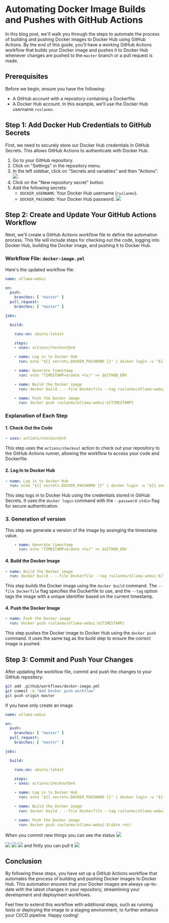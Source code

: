 # Automating Docker Image Builds and Pushes with GitHub Actions

In this blog post, we'll walk you through the steps to automate the process of building and pushing Docker images to Docker Hub using GitHub Actions. By the end of this guide, you'll have a working GitHub Actions workflow that builds your Docker image and pushes it to Docker Hub whenever changes are pushed to the `master` branch or a pull request is made.

## Prerequisites

Before we begin, ensure you have the following:

- A GitHub account with a repository containing a Dockerfile.
- A Docker Hub account. In this example, we'll use the Docker Hub username `ruslanmv`.

## Step 1: Add Docker Hub Credentials to GitHub Secrets

First, we need to securely store our Docker Hub credentials in GitHub Secrets. This allows GitHub Actions to authenticate with Docker Hub.

1. Go to your GitHub repository.
2. Click on "Settings" in the repository menu.
3. In the left sidebar, click on "Secrets and variables" and then "Actions".
![](assets/2024-05-22-14-08-47.png)   
4. Click on the "New repository secret" button.
5. Add the following secrets:
   - `DOCKER_USERNAME`: Your Docker Hub username (`ruslanmv`).
   - `DOCKER_PASSWORD`: Your Docker Hub password.
![](assets/2024-05-22-14-14-12.png)
## Step 2: Create and Update Your GitHub Actions Workflow

Next, we'll create a GitHub Actions workflow file to define the automation process. This file will include steps for checking out the code, logging into Docker Hub, building the Docker image, and pushing it to Docker Hub.

### Workflow File: `docker-image.yml`

Here's the updated workflow file:

```yaml
name: ollama-webui

on:
  push:
    branches: [ "master" ]
  pull_request:
    branches: [ "master" ]

jobs:

  build:

    runs-on: ubuntu-latest

    steps:
    - uses: actions/checkout@v4

    - name: Log in to Docker Hub
      run: echo "${{ secrets.DOCKER_PASSWORD }}" | docker login -u "${{ secrets.DOCKER_USERNAME }}" --password-stdin

    - name: Generate timestamp
      run: echo "TIMESTAMP=$(date +%s)" >> $GITHUB_ENV

    - name: Build the Docker image
      run: docker build . --file Dockerfile --tag ruslanmv/ollama-webui:${TIMESTAMP}

    - name: Push the Docker image
      run: docker push ruslanmv/ollama-webui:${TIMESTAMP}

```

### Explanation of Each Step

#### 1. Check Out the Code

```yaml
- uses: actions/checkout@v4
```

This step uses the `actions/checkout` action to check out your repository to the GitHub Actions runner, allowing the workflow to access your code and Dockerfile.

#### 2. Log In to Docker Hub

```yaml
- name: Log in to Docker Hub
  run: echo "${{ secrets.DOCKER_PASSWORD }}" | docker login -u "${{ secrets.DOCKER_USERNAME }}" --password-stdin
```

This step logs in to Docker Hub using the credentials stored in GitHub Secrets. It uses the `docker login` command with the `--password-stdin` flag for secure authentication.

### 3. Generation of version 

This step we generate a version of the image by assinging the timestamp value.
```yaml
    - name: Generate timestamp
      run: echo "TIMESTAMP=$(date +%s)" >> $GITHUB_ENV
```

#### 4. Build the Docker Image

```yaml
- name: Build the Docker image
  run: docker build . --file Dockerfile --tag ruslanmv/ollama-webui:${TIMESTAMP}
```

This step builds the Docker image using the `docker build` command. The `--file Dockerfile` flag specifies the Dockerfile to use, and the `--tag` option tags the image with a unique identifier based on the current timestamp.

#### 4. Push the Docker Image

```yaml
- name: Push the Docker image
  run: docker push ruslanmv/ollama-webui:${TIMESTAMP}
```

This step pushes the Docker image to Docker Hub using the `docker push` command. It uses the same tag as the build step to ensure the correct image is pushed.

## Step 3: Commit and Push Your Changes

After updating the workflow file, commit and push the changes to your GitHub repository:

```bash
git add .github/workflows/docker-image.yml
git commit -m "Add Docker push workflow"
git push origin master
```
If you have only create an image 


```yaml
name: ollama-webui

on:
  push:
    branches: [ "master" ]
  pull_request:
    branches: [ "master" ]

jobs:

  build:

    runs-on: ubuntu-latest

    steps:
    - uses: actions/checkout@v4

    - name: Log in to Docker Hub
      run: echo "${{ secrets.DOCKER_PASSWORD }}" | docker login -u "${{ secrets.DOCKER_USERNAME }}" --password-stdin

    - name: Build the Docker image
      run: docker build . --file Dockerfile --tag ruslanmv/ollama-webui:$(date +%s)

    - name: Push the Docker image
      run: docker push ruslanmv/ollama-webui:$(date +%s)
```
When you commit new things
you can see the status
![](assets/2024-05-22-14-20-58.png)

![](assets/2024-05-22-14-21-12.png)
![](assets/2024-05-22-14-21-36.png)
![](assets/2024-05-22-14-33-05.png)
and finlly you can pull it
![](assets/2024-05-22-14-54-18.png)

## Conclusion

By following these steps, you have set up a GitHub Actions workflow that automates the process of building and pushing Docker images to Docker Hub. This automation ensures that your Docker images are always up-to-date with the latest changes in your repository, streamlining your development and deployment workflows.

Feel free to extend this workflow with additional steps, such as running tests or deploying the image to a staging environment, to further enhance your CI/CD pipeline. Happy coding!